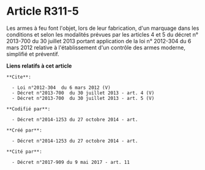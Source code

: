 # Article R311-5

Les armes à feu font l'objet, lors de leur fabrication, d'un marquage dans les conditions et selon les modalités prévues par
les articles 4 et 5 du décret n° 2013-700 du 30 juillet 2013 portant application de la loi n° 2012-304 du 6 mars 2012
relative à l'établissement d'un contrôle des armes moderne, simplifié et préventif.

**Liens relatifs à cet article**

	**Cite**:

	  - Loi n°2012-304  du 6 mars 2012 (V)
	  - Décret n°2013-700  du 30 juillet 2013 - art. 4 (V)
	  - Décret n°2013-700  du 30 juillet 2013 - art. 5 (V)

	**Codifié par**:

	  - Décret n°2014-1253 du 27 octobre 2014 - art.

	**Créé par**:

	  - Décret n°2014-1253 du 27 octobre 2014 - art.

	**Cité par**:

	  - Décret n°2017-909 du 9 mai 2017 - art. 11

